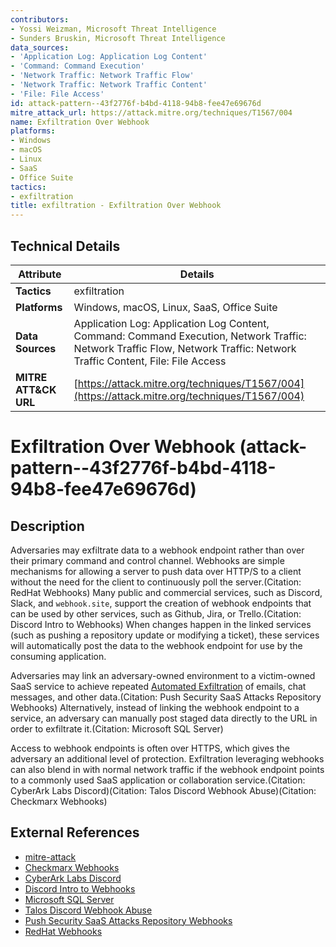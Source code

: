 ```yaml
---
contributors:
- Yossi Weizman, Microsoft Threat Intelligence
- Sunders Bruskin, Microsoft Threat Intelligence
data_sources:
- 'Application Log: Application Log Content'
- 'Command: Command Execution'
- 'Network Traffic: Network Traffic Flow'
- 'Network Traffic: Network Traffic Content'
- 'File: File Access'
id: attack-pattern--43f2776f-b4bd-4118-94b8-fee47e69676d
mitre_attack_url: https://attack.mitre.org/techniques/T1567/004
name: Exfiltration Over Webhook
platforms:
- Windows
- macOS
- Linux
- SaaS
- Office Suite
tactics:
- exfiltration
title: exfiltration - Exfiltration Over Webhook
---
```


## Technical Details

| Attribute | Details |
|-----------|----------|
| **Tactics** | exfiltration |
| **Platforms** | Windows, macOS, Linux, SaaS, Office Suite |
| **Data Sources** | Application Log: Application Log Content, Command: Command Execution, Network Traffic: Network Traffic Flow, Network Traffic: Network Traffic Content, File: File Access |
| **MITRE ATT&CK URL** | [https://attack.mitre.org/techniques/T1567/004](https://attack.mitre.org/techniques/T1567/004) |

# Exfiltration Over Webhook (attack-pattern--43f2776f-b4bd-4118-94b8-fee47e69676d)

## Description
Adversaries may exfiltrate data to a webhook endpoint rather than over their primary command and control channel. Webhooks are simple mechanisms for allowing a server to push data over HTTP/S to a client without the need for the client to continuously poll the server.(Citation: RedHat Webhooks) Many public and commercial services, such as Discord, Slack, and `webhook.site`, support the creation of webhook endpoints that can be used by other services, such as Github, Jira, or Trello.(Citation: Discord Intro to Webhooks) When changes happen in the linked services (such as pushing a repository update or modifying a ticket), these services will automatically post the data to the webhook endpoint for use by the consuming application. 

Adversaries may link an adversary-owned environment to a victim-owned SaaS service to achieve repeated [Automated Exfiltration](https://attack.mitre.org/techniques/T1020) of emails, chat messages, and other data.(Citation: Push Security SaaS Attacks Repository Webhooks) Alternatively, instead of linking the webhook endpoint to a service, an adversary can manually post staged data directly to the URL in order to exfiltrate it.(Citation: Microsoft SQL Server)

Access to webhook endpoints is often over HTTPS, which gives the adversary an additional level of protection. Exfiltration leveraging webhooks can also blend in with normal network traffic if the webhook endpoint points to a commonly used SaaS application or collaboration service.(Citation: CyberArk Labs Discord)(Citation: Talos Discord Webhook Abuse)(Citation: Checkmarx Webhooks)

## External References
- [mitre-attack](https://attack.mitre.org/techniques/T1567/004)
- [Checkmarx Webhooks](https://medium.com/checkmarx-security/webhook-party-malicious-packages-caught-exfiltrating-data-via-legit-webhook-services-6e046b07d191)
- [CyberArk Labs Discord](https://www.cyberark.com/resources/threat-research-blog/the-not-so-secret-war-on-discord)
- [Discord Intro to Webhooks](https://support.discord.com/hc/en-us/articles/228383668-Intro-to-Webhooks)
- [Microsoft SQL Server](https://www.microsoft.com/security/blog/2023/10/03/defending-new-vectors-threat-actors-attempt-sql-server-to-cloud-lateral-movement/)
- [Talos Discord Webhook Abuse](https://blog.talosintelligence.com/collab-app-abuse/)
- [Push Security SaaS Attacks Repository Webhooks](https://github.com/pushsecurity/saas-attacks/blob/main/techniques/webhooks/description.md)
- [RedHat Webhooks](https://www.redhat.com/en/topics/automation/what-is-a-webhook)
